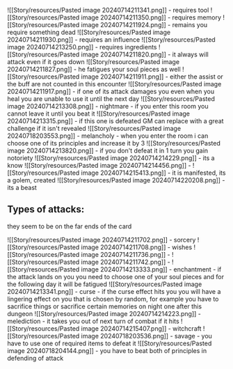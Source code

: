 ![[Story/resources/Pasted image 20240714211341.png]] - requires tool
![[Story/resources/Pasted image 20240714211350.png]] - requires memory
![[Story/resources/Pasted image 20240714211924.png]] - remains you require something dead
![[Story/resources/Pasted image 20240714211930.png]] - requires an influence
![[Story/resources/Pasted image 20240714213250.png]] - requires ingredients
![[Story/resources/Pasted image 20240714211820.png]] - it always will attack even if it goes down
![[Story/resources/Pasted image 20240714211827.png]] - he fatigues your soul pieces as well
![[Story/resources/Pasted image 20240714211911.png]] - either the assist or the buff are not counted in this encounter
![[Story/resources/Pasted image 20240714211917.png]] - if one of its attack damages you even when you heal you are unable to use it until the next day
![[Story/resources/Pasted image 20240714213308.png]] - nightmare - if you enter this room you cannot leave it until you beat it
![[Story/resources/Pasted image 20240714213315.png]] - if this one is defeated GM can replace with a great challenge if it isn't revealed
![[Story/resources/Pasted image 20240718203553.png]] - melancholy - when you enter the room i can choose one of its principles and increase it by 3
![[Story/resources/Pasted image 20240714213820.png]] - if you don't defeat it in 1 turn you gain notoriety
![[Story/resources/Pasted image 20240714214229.png]] - its a know
![[Story/resources/Pasted image 20240714214456.png]] - 
![[Story/resources/Pasted image 20240714215413.png]] - it is manifested, its a golem, created
![[Story/resources/Pasted image 20240714220208.png]] - its a beast
## Types of attacks:
they seem to be on the far ends of the card

![[Story/resources/Pasted image 20240714211702.png]] - sorcery
![[Story/resources/Pasted image 20240714211708.png]] - wishes
![[Story/resources/Pasted image 20240714211736.png]] - 
![[Story/resources/Pasted image 20240714211742.png]] - 
![[Story/resources/Pasted image 20240714213333.png]] - enchantment - if the attack lands on you you need to choose one of your soul pieces and for the following day it will be fatigued
![[Story/resources/Pasted image 20240714213341.png]] - curse - if the curse effect hits you you will have a lingering effect on you that is chosen by random, for example you have to sacrifice things or sacrifice certain memories on night one after this dungeon
![[Story/resources/Pasted image 20240714214223.png]] - melediction - it takes you out of next turn of combat if it hits
![[Story/resources/Pasted image 20240714215407.png]] - witchcraft
![[Story/resources/Pasted image 20240718203536.png]] - savage - you have to use one of required items to defeat it
![[Story/resources/Pasted image 20240718204144.png]] - you have to beat both of principles in defending of attack
